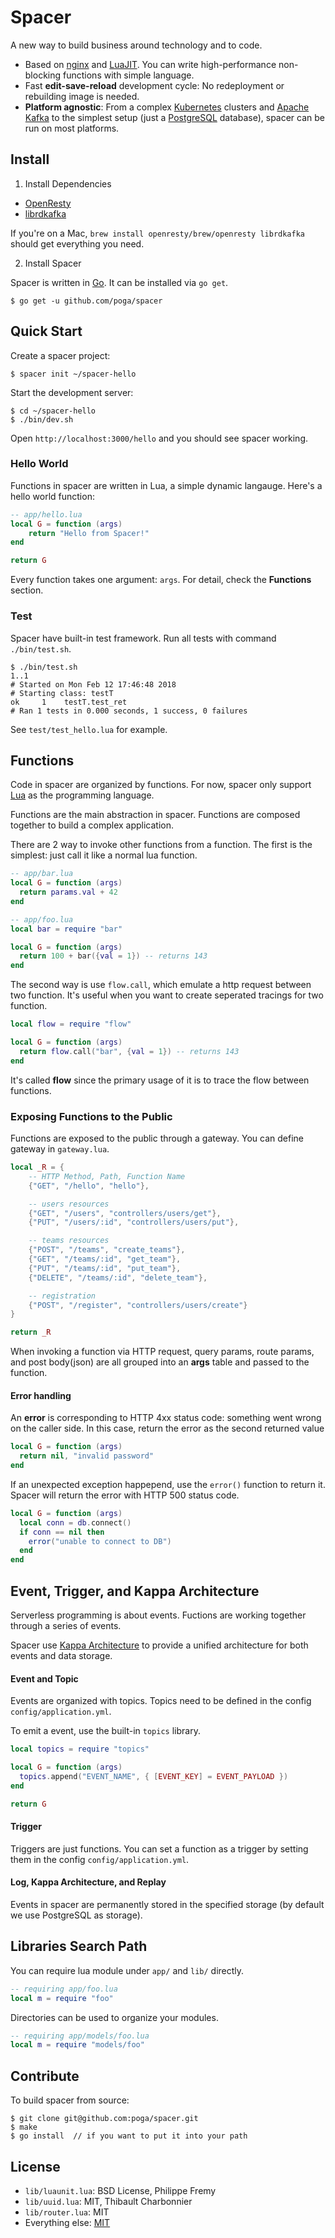 # Spacer

A new way to build business around technology and to code.

* Based on [nginx](https://nginx.org) and [LuaJIT](http://luajit.org/). You can write high-performance non-blocking functions with simple language.
* Fast **edit-save-reload** development cycle: No redeployment or rebuilding image is needed.
* **Platform agnostic**: From a complex [Kubernetes](https://kubernetes.io/) clusters and [Apache Kafka](https://kafka.apache.org/) to the simplest setup (just a [PostgreSQL](https://www.postgresql.org/) database), spacer can be run on most platforms.

## Install

1. Install Dependencies

* [OpenResty](https://openresty.org/)
* [librdkafka](https://github.com/edenhill/librdkafka)

If you're on a Mac, `brew install openresty/brew/openresty librdkafka` should get everything you need.

2. Install Spacer

Spacer is written in [Go](https://golang.org/). It can be installed via `go get`.

```
$ go get -u github.com/poga/spacer
```

## Quick Start

Create a spacer project:

```
$ spacer init ~/spacer-hello
```

Start the development server:

```
$ cd ~/spacer-hello
$ ./bin/dev.sh
```

Open `http://localhost:3000/hello` and you should see spacer working.

### Hello World

Functions in spacer are written in Lua, a simple dynamic langauge. Here's a hello world function:

```lua
-- app/hello.lua
local G = function (args)
    return "Hello from Spacer!"
end

return G
```

Every function takes one argument: `args`. For detail, check the **Functions** section.

### Test

Spacer have built-in test framework. Run all tests with command `./bin/test.sh`.

```
$ ./bin/test.sh
1..1
# Started on Mon Feb 12 17:46:48 2018
# Starting class: testT
ok     1	testT.test_ret
# Ran 1 tests in 0.000 seconds, 1 success, 0 failures
```

See `test/test_hello.lua` for example.

## Functions

Code in spacer are organized by functions. For now, spacer only support [Lua](https://www.lua.org/) as the programming language.

Functions are the main abstraction in spacer. Functions are composed together to build a complex application.

There are 2 way to invoke other functions from a function. The first is the simplest: just call it like a normal lua function.

```lua
-- app/bar.lua
local G = function (args)
  return params.val + 42
end

-- app/foo.lua
local bar = require "bar"

local G = function (args)
  return 100 + bar({val = 1}) -- returns 143
end
```

The second way is use `flow.call`, which emulate a http request between two function. It's useful when you want to create seperated tracings for two function.

```lua
local flow = require "flow"

local G = function (args)
  return flow.call("bar", {val = 1}) -- returns 143
end
```

It's called **flow** since the primary usage of it is to trace the flow between functions.

### Exposing Functions to the Public

Functions are exposed to the public through a gateway. You can define gateway in `gateway.lua`.

```lua
local _R = {
    -- HTTP Method, Path, Function Name
    {"GET", "/hello", "hello"},

    -- users resources
    {"GET", "/users", "controllers/users/get"},
    {"PUT", "/users/:id", "controllers/users/put"},

    -- teams resources
    {"POST", "/teams", "create_teams"},
    {"GET", "/teams/:id", "get_team"},
    {"PUT", "/teams/:id", "put_team"},
    {"DELETE", "/teams/:id", "delete_team"},

    -- registration
    {"POST", "/register", "controllers/users/create"}
}

return _R
```

When invoking a function via HTTP request, query params, route params, and post body(json) are all grouped into an **args** table and passed to the function.

#### Error handling

An **error** is corresponding to HTTP 4xx status code: something went wrong on the caller side. In this case, return the error as the second returned value

```lua
local G = function (args)
  return nil, "invalid password"
end
```

If an unexpected exception happepend, use the `error()` function to return it. Spacer will return the error with HTTP 500 status code.

```lua
local G = function (args)
  local conn = db.connect()
  if conn == nil then
    error("unable to connect to DB")
  end
end
```

## Event, Trigger, and Kappa Architecture

Serverless programming is about events. Fuctions are working together through a series of events.

Spacer use [Kappa Architecture](http://kappa-architecture.com) to provide a unified architecture for both events and data storage.

#### Event and Topic

Events are organized with topics. Topics need to be defined in the config `config/application.yml`.

To emit a event, use the built-in `topics` library.

```lua
local topics = require "topics"

local G = function (args)
  topics.append("EVENT_NAME", { [EVENT_KEY] = EVENT_PAYLOAD })
end

return G
```

#### Trigger

Triggers are just functions. You can set a function as a trigger by setting them in the config `config/application.yml`.

#### Log, Kappa Architecture, and Replay

Events in spacer are permanently stored in the specified storage (by default we use PostgreSQL as storage).

## Libraries Search Path

You can require lua module under `app/` and `lib/` directly.

```lua
-- requiring app/foo.lua
local m = require "foo"
```

Directories can be used to organize your modules.

```lua
-- requiring app/models/foo.lua
local m = require "models/foo"
```

## Contribute

To build spacer from source:

```
$ git clone git@github.com:poga/spacer.git
$ make
$ go install  // if you want to put it into your path
```

## License

* `lib/luaunit.lua`: BSD License, Philippe Fremy
* `lib/uuid.lua`: MIT, Thibault Charbonnier
* `lib/router.lua`: MIT
* Everything else: [MIT](./LICENSE)

